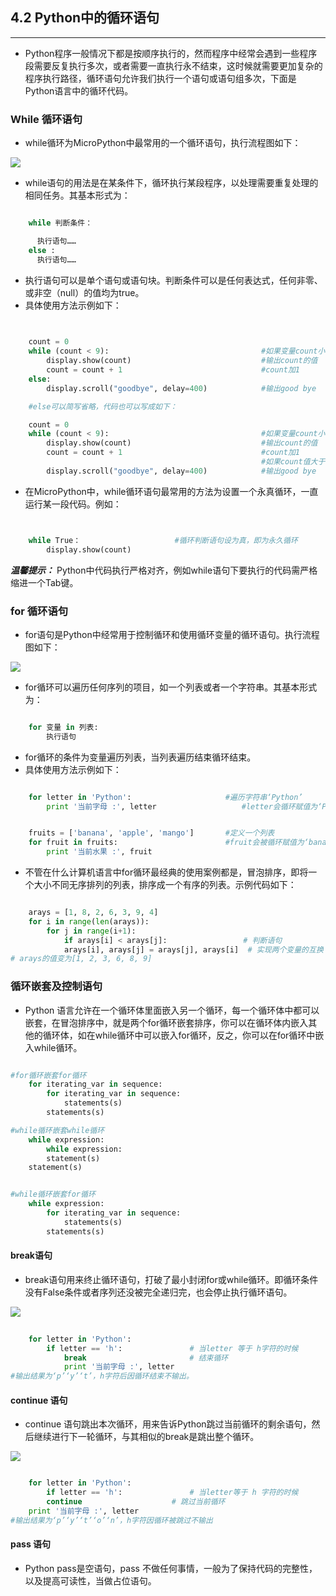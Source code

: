 ## 4.2 Python中的循环语句 ##
----------

- Python程序一般情况下都是按顺序执行的，然而程序中经常会遇到一些程序段需要反复执行多次，或者需要一直执行永不结束，这时候就需要更加复杂的程序执行路径，循环语句允许我们执行一个语句或语句组多次，下面是Python语言中的循环代码。

### While 循环语句 ###

- while循环为MicroPython中最常用的一个循环语句，执行流程图如下：

![](https://i.imgur.com/kQMGAuE.jpg)

- while语句的用法是在某条件下，循环执行某段程序，以处理需要重复处理的相同任务。其基本形式为：

```python

	while 判断条件：

  	  执行语句……
	else :
	  执行语句……

```

- 执行语句可以是单个语句或语句块。判断条件可以是任何表达式，任何非零、或非空（null）的值均为true。
- 具体使用方法示例如下：

```python

 
	count = 0
	while (count < 9):									#如果变量count小于9则执行以下代码
		display.show(count)								#输出count的值	
		count = count + 1								#count加1
	else:
		display.scroll("goodbye", delay=400)			#输出good bye

	#else可以简写省略，代码也可以写成如下：

	count = 0
	while (count < 9):									#如果变量count小于9则执行以下代码
		display.show(count)								#输出count的值	
		count = count + 1								#count加1
														#如果count值大于等于9则执行以下代码
		display.scroll("goodbye", delay=400)			#输出good bye

```
- 在MicroPython中，while循环语句最常用的方法为设置一个永真循环，一直运行某一段代码。例如：


```python


	while True：						#循环判断语句设为真，即为永久循环
		display.show(count)


```

***温馨提示：*** Python中代码执行严格对齐，例如while语句下要执行的代码需严格缩进一个Tab键。


### for 循环语句 ###

- for语句是Python中经常用于控制循环和使用循环变量的循环语句。执行流程图如下：

![](https://i.imgur.com/q26gvEo.jpg)


- for循环可以遍历任何序列的项目，如一个列表或者一个字符串。其基本形式为：


```python

	for 变量 in 列表:
		执行语句

```

- for循环的条件为变量遍历列表，当列表遍历结束循环结束。
- 具体使用方法示例如下：


```python

	for letter in 'Python':						#遍历字符串‘Python’
		print '当前字母 :', letter 					 #letter会循环赋值为‘P’‘y’‘t’‘h’‘o’‘n’


	fruits = ['banana', 'apple', 'mango']		#定义一个列表
	for fruit in fruits:  						#fruit会被循环赋值为‘banana’‘apple’‘mango’
		print '当前水果 :', fruit 


```

- 不管在什么计算机语言中for循环最经典的使用案例都是，冒泡排序，即将一个大小不同无序排列的列表，排序成一个有序的列表。示例代码如下：

```python

	arays = [1, 8, 2, 6, 3, 9, 4]
	for i in range(len(arays)):
		for j in range(i+1):
			if arays[i] < arays[j]:					# 判断语句
            arays[i], arays[j] = arays[j], arays[i]  # 实现两个变量的互换
# arays的值变为[1, 2, 3, 6, 8, 9]

```
### 循环嵌套及控制语句 ###

- Python 语言允许在一个循环体里面嵌入另一个循环，每一个循环体中都可以嵌套，在冒泡排序中，就是两个for循环嵌套排序，你可以在循环体内嵌入其他的循环体，如在while循环中可以嵌入for循环，反之，你可以在for循环中嵌入while循环。

```python

#for循环嵌套for循环
	for iterating_var in sequence:
		for iterating_var in sequence:
			statements(s)
		statements(s)

#while循环嵌套while循环
	while expression:
		while expression:
		statement(s)
	statement(s)


#while循环嵌套for循环
	while expression:
		for iterating_var in sequence:
			statements(s)
		statements(s)
```
#### break语句 ####

- break语句用来终止循环语句，打破了最小封闭for或while循环。即循环条件没有False条件或者序列还没被完全递归完，也会停止执行循环语句。

![](https://i.imgur.com/dwcl1ki.jpg)

```python
	
	for letter in 'Python':				
		if letter == 'h':				# 当letter 等于 h字符的时候
			break						# 结束循环
			print '当前字母 :', letter
#输出结果为‘p’‘y’‘t’，h字符后因循环结束不输出。

```

#### continue 语句 ####

- continue 语句跳出本次循环，用来告诉Python跳过当前循环的剩余语句，然后继续进行下一轮循环，与其相似的break是跳出整个循环。

![](https://i.imgur.com/B4yoKIQ.jpg)

```python

	for letter in 'Python':     
		if letter == 'h':				# 当letter等于 h 字符的时候
		continue					# 跳过当前循环
	print '当前字母 :', letter
#输出结果为‘p’‘y’‘t’‘o’‘n’，h字符因循环被跳过不输出

```

#### pass 语句 ####

- Python pass是空语句，pass 不做任何事情，一般为了保持代码的完整性，以及提高可读性，当做占位语句。


